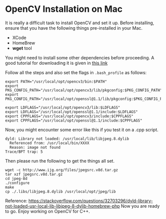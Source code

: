 # OpenCV Installation on Mac 

It is really a difficult task to install OpenCV and set it up. Before installing, ensure that you have the following things pre-installed in your Mac. 
* XCode
* HomeBrew
* **wget** tool

You might need to install some other dependencies before proceeding.
A good tutorial for downloading it is given in [this link](https://stackoverflow.com/questions/34340578/installing-c-libraries-on-os-x)

Follow all the steps and also set the flags in `.bash_profile` as follows:

```
export PATH="/usr/local/opt/opencv3/bin:$PATH"
export PKG_CONFIG_PATH="/usr/local/opt/opencv3/lib/pkgconfig:$PKG_CONFIG_PATH"
export PKG_CONFIG_PATH="/usr/local/opt/openssl@1.1/lib/pkgconfig:$PKG_CONFIG_PATH"

export LDFLAGS="/usr/local/opt/opencv3/lib:$LDFLAGS"
export LDFLAGS="/usr/local/opt/openssl@1.1/include:$LDFLAGS"
export CPPFLAGS="/usr/local/opt/opencv3/include:$CPPFLAGS"
export CPPFLAGS="/usr/local/opt/openssl@1.1/include:$CPPFLAGS"
```

Now, you might encounter some error like this if you test it on a .cpp script. 
```
dyld: Library not loaded: /usr/local/lib/libjpeg.8.dylib
  Referenced from: /usr/local/bin/XXXX
  Reason: image not found
Trace/BPT trap: 5
```

Then please run the following to get the things all set.
```
wget -c http://www.ijg.org/files/jpegsrc.v8d.tar.gz
tar xzf jpegsrc.v8d.tar.gz
cd jpeg-8d
./configure
make
cp ./.libs/libjpeg.8.dylib /usr/local/opt/jpeg/lib
```

Reference: https://stackoverflow.com/questions/32703296/dyld-library-not-loaded-usr-local-lib-libjpeg-8-dylib-homebrew-php
Now you are ready to go. Enjoy working on OpenCV for C++.
